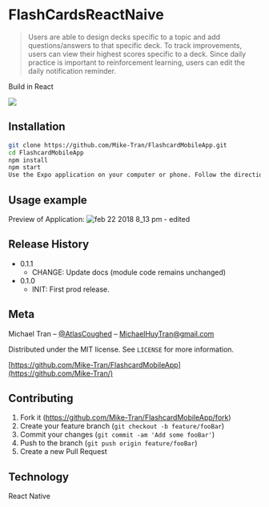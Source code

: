 # FlashCardsReactNaive
> Users are able to design decks specific to a topic and add questions/answers to that specific deck. To track improvements, users can view their highest scores specific to a deck. Since daily practice is important to reinforcement learning, users can edit the daily notification reminder.

Build in React 

![](header.png)

## Installation

```sh
git clone https://github.com/Mike-Tran/FlashcardMobileApp.git
cd FlashcardMobileApp
npm install 
npm start
Use the Expo application on your computer or phone. Follow the directions regarding the QR code or local environment.
```

## Usage example

Preview of Application:
![feb 22 2018 8_13 pm - edited](https://user-images.githubusercontent.com/11032490/36540828-6676e83e-180e-11e8-8c71-c806e9682573.gif)

## Release History

* 0.1.1
    * CHANGE: Update docs (module code remains unchanged)
* 0.1.0
    * INIT: First prod release.


## Meta

Michael Tran – [@AtlasCoughed](https://twitter.com/AtlasCoughed) – MichaelHuyTran@gmail.com

Distributed under the MIT license. See ``LICENSE`` for more information.

[https://github.com/Mike-Tran/FlashcardMobileApp](https://github.com/Mike-Tran/)

## Contributing

1. Fork it (<https://github.com/Mike-Tran/FlashcardMobileApp/fork>)
2. Create your feature branch (`git checkout -b feature/fooBar`)
3. Commit your changes (`git commit -am 'Add some fooBar'`)
4. Push to the branch (`git push origin feature/fooBar`)
5. Create a new Pull Request

## Technology
React Native
